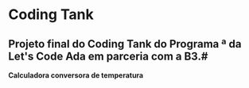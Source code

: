 # Coding Tank

## Projeto final do Coding Tank do Programa <Dev>ª da Let's Code Ada em parceria com a B3.#

**Calculadora conversora de temperatura**

